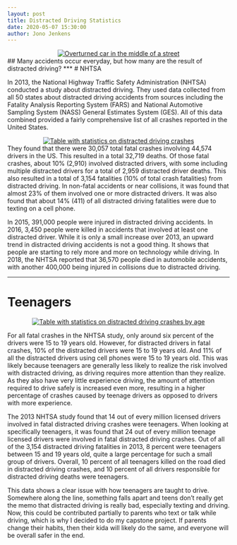 ```yaml
---
layout: post
title: Distracted Driving Statistics
date: 2020-05-07 15:30:00
author: Jono Jenkens
---
```

<a href="https://www.919sow.afrc.af.mil/News/Art/igphoto/2001555322/" target="_blank">
    <center>
        <img src="{{site.baseurl}}/assets/photos/crash.JPG?raw=true" alt="Overturned car in the middle of a street">
    </center>
</a> 
## Many accidents occur everyday, but how many are the result of distracted driving? 
***
# NHTSA 

In 2013, the National Highway Traffic Safety Administration (NHTSA) conducted a study about distracted driving. They used data collected from all 50 states about distracted driving accidents from sources including the Fatality Analysis Reporting System (FARS) and National Automotive Sampling System (NASS) General Estimates System (GES).  All of this data combined provided a fairly comprehensive list of all crashes reported in the United States. 
<a href="https://crashstats.nhtsa.dot.gov/Api/Public/ViewPublication/812132" target="_blank">
    <center>
        <img src="{{site.baseurl}}/assets/photos/2013-crashes.png?raw=true" alt="Table with statistics on distracted driving crashes">
    </center>
</a> 
They found that there were 30,057 total fatal crashes involving 44,574 drivers in the US.  This resulted in a total 32,719 deaths. Of those fatal crashes, about 10% (2,910) involved distracted drivers, with some including multiple distracted drivers for a total of 2,959 distracted driver deaths.  This also resulted in a total of 3,154 fatalities (10% of total crash fatalities) from distracted driving. In non-fatal accidents or near collisions, it was found that almost 23% of them involved one or more distracted drivers. It was also found that about 14% (411) of all distracted driving fatalities were due to texting on a cell phone. 

In 2015, 391,000 people were injured in distracted driving accidents.  In 2016, 3,450 people were killed in accidents that involved at least one distracted driver.  While it is only a small increase over 2013, an upward trend in distracted driving accidents is not a good thing.  It shows that people are starting to rely more and more on technology while driving.  In 2018, the NHTSA reported that 36,570 people died in automobile accidents, with another 400,000 being injured in collisions due to distracted driving. 

***
# Teenagers
<a href="https://crashstats.nhtsa.dot.gov/Api/Public/ViewPublication/812132" target="_blank">
    <center>
        <img src="{{site.baseurl}}/assets/photos/2013-ages.png?raw=true" alt="Table with statistics on distracted driving crashes by age">
    </center>
</a> 

For all fatal crashes in the NHTSA study, only around six percent of the drivers were 15 to 19 years old. However, for distracted drivers in fatal crashes, 10% of the distracted drivers were 15 to 19 years old. And 11% of all the distracted drivers using cell phones were 15 to 19 years old.  This was likely because teenagers are generally less likely to realize the risk involved with distracted driving, as driving requires more attention than they realize.  As they also have very little experience driving, the amount of attention required to drive safely is increased even more, resulting in a higher percentage of crashes caused by teenage drivers as opposed to drivers with more experience.  

The 2013 NHTSA study found that 14 out of every million licensed drivers involved in fatal distracted driving crashes were teenagers.  When looking at specifically teenagers, it was found that 24 out of every million teenage licensed drivers were involved in fatal distracted driving crashes. Out of all of the 3,154 distracted driving fatalities in 2013, 8 percent were teenagers between 15 and 19 years old, quite a large percentage for such a small group of drivers. Overall, 10 percent of all teenagers killed on the road died in distracted driving crashes, and 10 percent of all drivers responsible for distracted driving deaths were teenagers. 

This data shows a clear issue with how teenagers are taught to drive.  Somewhere along the line, something falls apart and teens don’t really get the memo that distracted driving is really bad, especially texting and driving.  Now, this could be contributed partially to parents who text or talk while driving, which is why I decided to do my capstone project.  If parents change their habits, then their kida will likely do the same, and everyone will be overall safer in the end.
